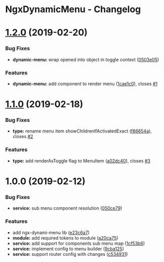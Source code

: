 # NgxDynamicMenu - Changelog

# [1.2.0](https://github.com/orchestratora/ngx-dynamic-menu/compare/v1.1.0...v1.2.0) (2019-02-20)


### Bug Fixes

* **dynamic-menu:** wrap opened into object in toggle context ([0503e05](https://github.com/orchestratora/ngx-dynamic-menu/commit/0503e05))


### Features

* **dynamic-menu:** add component to render menu ([1cae1c0](https://github.com/orchestratora/ngx-dynamic-menu/commit/1cae1c0)), closes [#1](https://github.com/orchestratora/ngx-dynamic-menu/issues/1)

# [1.1.0](https://github.com/orchestratora/ngx-dynamic-menu/compare/v1.0.0...v1.1.0) (2019-02-18)


### Bug Fixes

* **type:** rename menu item showChildrenIfActivatedExact ([f86654a](https://github.com/orchestratora/ngx-dynamic-menu/commit/f86654a)), closes [#2](https://github.com/orchestratora/ngx-dynamic-menu/issues/2)


### Features

* **type:** add renderAsToggle flag to MenuItem ([a02dc40](https://github.com/orchestratora/ngx-dynamic-menu/commit/a02dc40)), closes [#3](https://github.com/orchestratora/ngx-dynamic-menu/issues/3)

# 1.0.0 (2019-02-12)


### Bug Fixes

* **service:** sub menu component resolution ([050ce79](https://github.com/orchestratora/ngx-dynamic-menu/commit/050ce79))


### Features

* add ngx-dynami-menu lib ([e23c6a7](https://github.com/orchestratora/ngx-dynamic-menu/commit/e23c6a7))
* **module:** add required tokens to module ([a20ca75](https://github.com/orchestratora/ngx-dynamic-menu/commit/a20ca75))
* **service:** add support for components sub menu map ([1cf53b6](https://github.com/orchestratora/ngx-dynamic-menu/commit/1cf53b6))
* **service:** implement config to menu builder ([9cba125](https://github.com/orchestratora/ngx-dynamic-menu/commit/9cba125))
* **service:** support router config with changes ([c534931](https://github.com/orchestratora/ngx-dynamic-menu/commit/c534931))
